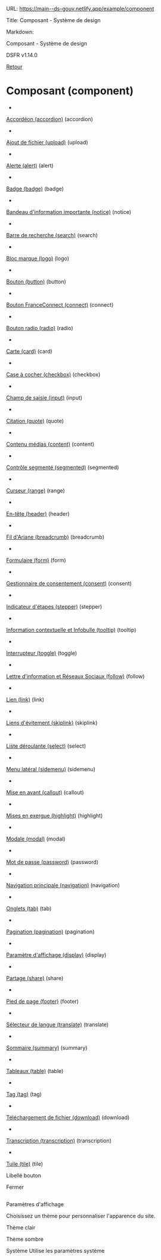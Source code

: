 URL:
https://main--ds-gouv.netlify.app/example/component

Title:
Composant - Système de design

Markdown:

Composant - Système de design


DSFR v1.14.0


[Retour](../)


# Composant (component)


-
[Accordéon (accordion)](accordion/) (accordion)


-
[Ajout de fichier (upload)](upload/) (upload)


-
[Alerte (alert)](alert/) (alert)


-
[Badge (badge)](badge/) (badge)


-
[Bandeau d'information importante (notice)](notice/) (notice)


-
[Barre de recherche (search)](search/) (search)


-
[Bloc marque (logo)](logo/) (logo)


-
[Bouton (button)](button/) (button)


-
[Bouton FranceConnect (connect)](connect/) (connect)


-
[Bouton radio (radio)](radio/) (radio)


-
[Carte (card)](card/) (card)


-
[Case à cocher (checkbox)](checkbox/) (checkbox)


-
[Champ de saisie (input)](input/) (input)


-
[Citation (quote)](quote/) (quote)


-
[Contenu médias (content)](content/) (content)


-
[Contrôle segmenté (segmented)](segmented/) (segmented)


-
[Curseur (range)](range/) (range)


-
[En-tête (header)](header/) (header)


-
[Fil d'Ariane (breadcrumb)](breadcrumb/) (breadcrumb)


-
[Formulaire (form)](form/) (form)


-
[Gestionnaire de consentement (consent)](consent/) (consent)


-
[Indicateur d'étapes (stepper)](stepper/) (stepper)


-
[Information contextuelle et Infobulle (tooltip)](tooltip/) (tooltip)


-
[Interrupteur (toggle)](toggle/) (toggle)


-
[Lettre d'information et Réseaux Sociaux (follow)](follow/) (follow)


-
[Lien (link)](link/) (link)


-
[Liens d'évitement (skiplink)](skiplink/) (skiplink)


-
[Liste déroulante (select)](select/) (select)


-
[Menu latéral (sidemenu)](sidemenu/) (sidemenu)


-
[Mise en avant (callout)](callout/) (callout)


-
[Mises en exergue (highlight)](highlight/) (highlight)


-
[Modale (modal)](modal/) (modal)


-
[Mot de passe (password)](password/) (password)


-
[Navigation principale (navigation)](navigation/) (navigation)


-
[Onglets (tab)](tab/) (tab)


-
[Pagination (pagination)](pagination/) (pagination)


-
[Paramètre d'affichage (display)](display/) (display)


-
[Partage (share)](share/) (share)


-
[Pied de page (footer)](footer/) (footer)


-
[Sélecteur de langue (translate)](translate/) (translate)


-
[Sommaire (summary)](summary/) (summary)


-
[Tableaux (table)](table/) (table)


-
[Tag (tag)](tag/) (tag)


-
[Téléchargement de fichier (download)](download/) (download)


-
[Transcription (transcription)](transcription/) (transcription)


-
[Tuile (tile)](tile/) (tile)


Libellé bouton


Fermer


##
Paramètres d'affichage


Choisissez un thème pour personnaliser l'apparence du site.


Thème clair


Thème sombre


Système
Utilise les paramètres système
